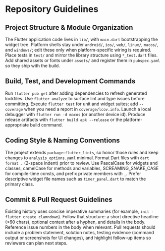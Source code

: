 # Repository Guidelines

## Project Structure & Module Organization
The Flutter application code lives in `lib/`, with `main.dart` bootstrapping the widget tree. Platform shells stay under `android/`, `ios/`, `web/`, `linux/`, `macos/`, and `windows/`; edit these only when platform-specific wiring is required. Place tests in `test/` and mirror the library structure using `*_test.dart` files. Add shared assets or fonts under `assets/` and register them in `pubspec.yaml` so they ship with the build.

## Build, Test, and Development Commands
Run `flutter pub get` after adding dependencies to refresh generated lockfiles. Use `flutter analyze` to surface lint and type issues before committing. Execute `flutter test` for unit and widget suites; add `--coverage` when you need a report in `coverage/lcov.info`. Launch a local debugger with `flutter run -d macos` (or another device id). Produce release artifacts with `flutter build apk --release` or the platform-appropriate build command.

## Coding Style & Naming Conventions
The project extends `package:flutter_lints`, so honor those rules and keep changes to `analysis_options.yaml` minimal. Format Dart files with `dart format .` (2-space indent) prior to review. Use PascalCase for widgets and classes, camelCase for methods and variables, SCREAMING_SNAKE_CASE for compile-time consts, and prefix private members with `_`. Prefer descriptive widget file names such as `timer_panel.dart` to match the primary class.

## Commit & Pull Request Guidelines
Existing history uses concise imperative summaries (for example, `init - flutter create clamndown`). Follow that structure: a short directive headline (<60 chars), optional context after a hyphen, and details in the body. Reference issue numbers in the body when relevant. Pull requests should include a problem statement, solution notes, testing evidence (command output or screenshots for UI changes), and highlight follow-up items so reviewers can plan next steps.
